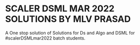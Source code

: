 # SCALER DSML MAR 2022 SOLUTIONS BY MLV PRASAD
A One stop solution of Solutions for Ds and Algo and DSML for #scalerDSMLmar2022 batch students.
